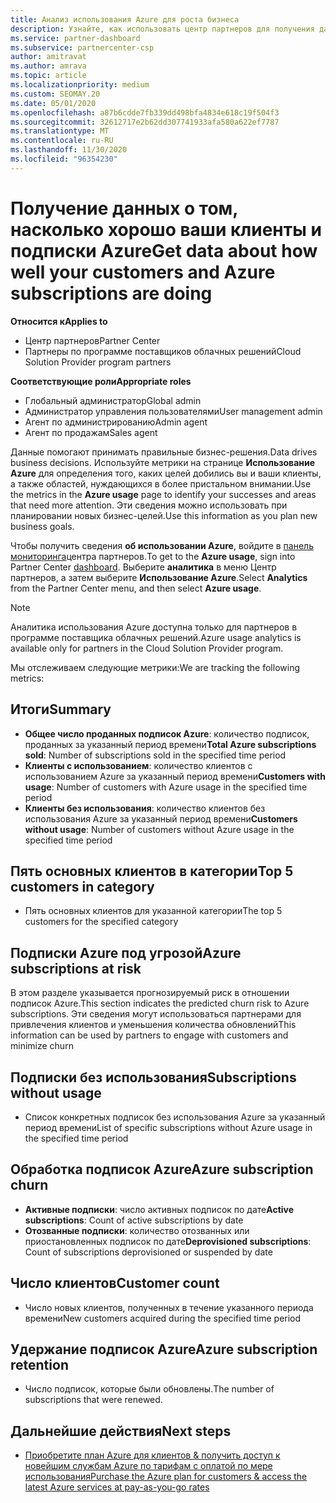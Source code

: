 ```yaml
---
title: Анализ использования Azure для роста бизнеса
description: Узнайте, как использовать центр партнеров для получения данных об использовании подписок Azure ваших клиентов. Данные включают подписки, которые продаются, подвергаются риску и используются.
ms.service: partner-dashboard
ms.subservice: partnercenter-csp
author: amitravat
ms.author: amrava
ms.topic: article
ms.localizationpriority: medium
ms.custom: SEOMAY.20
ms.date: 05/01/2020
ms.openlocfilehash: a87b6cdde7fb339dd498bfa4834e618c19f504f3
ms.sourcegitcommit: 32612717e2b62dd307741933afa580a622ef7787
ms.translationtype: MT
ms.contentlocale: ru-RU
ms.lasthandoff: 11/30/2020
ms.locfileid: "96354230"
---
```

# <a name="get-data-about-how-well-your-customers-and-azure-subscriptions-are-doing"></a><span data-ttu-id="d5d49-104">Получение данных о том, насколько хорошо ваши клиенты и подписки Azure</span><span class="sxs-lookup"><span data-stu-id="d5d49-104">Get data about how well your customers and Azure subscriptions are doing</span></span>

<span data-ttu-id="d5d49-105">**Относится к**</span><span class="sxs-lookup"><span data-stu-id="d5d49-105">**Applies to**</span></span>

- <span data-ttu-id="d5d49-106">Центр партнеров</span><span class="sxs-lookup"><span data-stu-id="d5d49-106">Partner Center</span></span>
- <span data-ttu-id="d5d49-107">Партнеры по программе поставщиков облачных решений</span><span class="sxs-lookup"><span data-stu-id="d5d49-107">Cloud Solution Provider program partners</span></span>

<span data-ttu-id="d5d49-108">**Соответствующие роли**</span><span class="sxs-lookup"><span data-stu-id="d5d49-108">**Appropriate roles**</span></span>

- <span data-ttu-id="d5d49-109">Глобальный администратор</span><span class="sxs-lookup"><span data-stu-id="d5d49-109">Global admin</span></span>
- <span data-ttu-id="d5d49-110">Администратор управления пользователями</span><span class="sxs-lookup"><span data-stu-id="d5d49-110">User management admin</span></span>
- <span data-ttu-id="d5d49-111">Агент по администрированию</span><span class="sxs-lookup"><span data-stu-id="d5d49-111">Admin agent</span></span>
- <span data-ttu-id="d5d49-112">Агент по продажам</span><span class="sxs-lookup"><span data-stu-id="d5d49-112">Sales agent</span></span>

<span data-ttu-id="d5d49-113">Данные помогают принимать правильные бизнес-решения.</span><span class="sxs-lookup"><span data-stu-id="d5d49-113">Data drives business decisions.</span></span> <span data-ttu-id="d5d49-114">Используйте метрики на странице **Использование Azure** для определения того, каких целей добились вы и ваши клиенты, а также областей, нуждающихся в более пристальном внимании.</span><span class="sxs-lookup"><span data-stu-id="d5d49-114">Use the metrics in the **Azure usage** page to identify your successes and areas that need more attention.</span></span> <span data-ttu-id="d5d49-115">Эти сведения можно использовать при планировании новых бизнес-целей.</span><span class="sxs-lookup"><span data-stu-id="d5d49-115">Use this information as you plan new business goals.</span></span>

<span data-ttu-id="d5d49-116">Чтобы получить сведения **об использовании Azure**, войдите в [панель мониторинга](https://partner.microsoft.com/dashboard)центра партнеров.</span><span class="sxs-lookup"><span data-stu-id="d5d49-116">To get to the **Azure usage**, sign into Partner Center [dashboard](https://partner.microsoft.com/dashboard).</span></span> <span data-ttu-id="d5d49-117">Выберите **аналитика** в меню Центр партнеров, а затем выберите **Использование Azure**.</span><span class="sxs-lookup"><span data-stu-id="d5d49-117">Select **Analytics** from the Partner Center menu, and then select **Azure usage**.</span></span>

> [!NOTE]
> <span data-ttu-id="d5d49-118">Аналитика использования Azure доступна только для партнеров в программе поставщика облачных решений.</span><span class="sxs-lookup"><span data-stu-id="d5d49-118">Azure usage analytics is available only for partners in the Cloud Solution Provider program.</span></span>

<span data-ttu-id="d5d49-119">Мы отслеживаем следующие метрики:</span><span class="sxs-lookup"><span data-stu-id="d5d49-119">We are tracking the following metrics:</span></span>

## <a name="summary"></a><span data-ttu-id="d5d49-120">Итоги</span><span class="sxs-lookup"><span data-stu-id="d5d49-120">Summary</span></span>

- <span data-ttu-id="d5d49-121">**Общее число проданных подписок Azure**: количество подписок, проданных за указанный период времени</span><span class="sxs-lookup"><span data-stu-id="d5d49-121">**Total Azure subscriptions sold**: Number of subscriptions sold in the specified time period</span></span>  
- <span data-ttu-id="d5d49-122">**Клиенты с использованием**: количество клиентов с использованием Azure за указанный период времени</span><span class="sxs-lookup"><span data-stu-id="d5d49-122">**Customers with usage**: Number of customers with Azure usage in the specified time period</span></span>  
- <span data-ttu-id="d5d49-123">**Клиенты без использования**: количество клиентов без использования Azure за указанный период времени</span><span class="sxs-lookup"><span data-stu-id="d5d49-123">**Customers without usage**: Number of customers without Azure usage in the specified time period</span></span>  

## <a name="top-5-customers-in-category"></a><span data-ttu-id="d5d49-124">Пять основных клиентов в категории</span><span class="sxs-lookup"><span data-stu-id="d5d49-124">Top 5 customers in category</span></span>

- <span data-ttu-id="d5d49-125">Пять основных клиентов для указанной категории</span><span class="sxs-lookup"><span data-stu-id="d5d49-125">The top 5 customers for the specified category</span></span>  

## <a name="azure-subscriptions-at-risk"></a><span data-ttu-id="d5d49-126">Подписки Azure под угрозой</span><span class="sxs-lookup"><span data-stu-id="d5d49-126">Azure subscriptions at risk</span></span>

<span data-ttu-id="d5d49-127">В этом разделе указывается прогнозируемый риск в отношении подписок Azure.</span><span class="sxs-lookup"><span data-stu-id="d5d49-127">This section indicates the predicted churn risk to Azure subscriptions.</span></span> <span data-ttu-id="d5d49-128">Эти сведения могут использоваться партнерами для привлечения клиентов и уменьшения количества обновлений</span><span class="sxs-lookup"><span data-stu-id="d5d49-128">This information can be used by partners to engage with customers and minimize churn</span></span>

## <a name="subscriptions-without-usage"></a><span data-ttu-id="d5d49-129">Подписки без использования</span><span class="sxs-lookup"><span data-stu-id="d5d49-129">Subscriptions without usage</span></span>

- <span data-ttu-id="d5d49-130">Список конкретных подписок без использования Azure за указанный период времени</span><span class="sxs-lookup"><span data-stu-id="d5d49-130">List of specific subscriptions without Azure usage in the specified time period</span></span>  

## <a name="azure-subscription-churn"></a><span data-ttu-id="d5d49-131">Обработка подписок Azure</span><span class="sxs-lookup"><span data-stu-id="d5d49-131">Azure subscription churn</span></span>

- <span data-ttu-id="d5d49-132">**Активные подписки**: число активных подписок по дате</span><span class="sxs-lookup"><span data-stu-id="d5d49-132">**Active subscriptions**: Count of active subscriptions by date</span></span>  
- <span data-ttu-id="d5d49-133">**Отозванные подписки**: количество отозванных или приостановленных подписок по дате</span><span class="sxs-lookup"><span data-stu-id="d5d49-133">**Deprovisioned subscriptions**: Count of subscriptions deprovisioned or suspended by date</span></span>  

## <a name="customer-count"></a><span data-ttu-id="d5d49-134">Число клиентов</span><span class="sxs-lookup"><span data-stu-id="d5d49-134">Customer count</span></span>

- <span data-ttu-id="d5d49-135">Число новых клиентов, полученных в течение указанного периода времени</span><span class="sxs-lookup"><span data-stu-id="d5d49-135">New customers acquired during the specified time period</span></span>  

## <a name="azure-subscription-retention"></a><span data-ttu-id="d5d49-136">Удержание подписок Azure</span><span class="sxs-lookup"><span data-stu-id="d5d49-136">Azure subscription retention</span></span>

- <span data-ttu-id="d5d49-137">Число подписок, которые были обновлены.</span><span class="sxs-lookup"><span data-stu-id="d5d49-137">The number of subscriptions that were renewed.</span></span>

 ## <a name="next-steps"></a><span data-ttu-id="d5d49-138">Дальнейшие действия</span><span class="sxs-lookup"><span data-stu-id="d5d49-138">Next steps</span></span>

- [<span data-ttu-id="d5d49-139">Приобретите план Azure для клиентов & получить доступ к новейшим службам Azure по тарифам с оплатой по мере использования</span><span class="sxs-lookup"><span data-stu-id="d5d49-139">Purchase the Azure plan for customers & access the latest Azure services at pay-as-you-go rates</span></span>](purchase-azure-plan.md)
